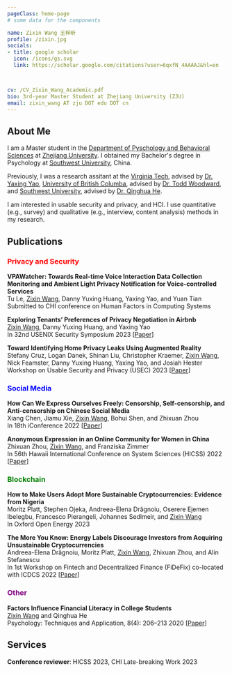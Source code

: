 ```yaml
---
pageClass: home-page
# some data for the components

name: Zixin Wang 王梓昕
profile: /zixin.jpg
socials:
- title: google scholar
  icon: /icons/gs.svg
  link: https://scholar.google.com/citations?user=6qxfN_4AAAAJ&hl=en



cv: /CV_Zixin_Wang_Academic.pdf
bio: 3rd-year Master Student at Zhejiang University (ZJU)
email: zixin_wang AT zju DOT edu DOT cn
---
```


<ProfileSection :frontmatter="$page.frontmatter" />

## About Me

I am a Master student in the [Department of Pyschology and Behavioral Sciences](http://www.psych.zju.edu.cn/) at [Zhejiang University](https://www.zju.edu.cn/). I obtained my Bachelor's degree in Psychology at [Southwest University](http://www.swu.edu.cn/), China.

Previously, I was a research assitant at the [Virginia Tech](https://cs.vt.edu/), advised by [Dr. Yaxing Yao](http://www.yaxingyao.com/), [University of British Columba](http://www.psych.zju.edu.cn/), advised by [Dr. Todd Woodward](https://psychiatry.ubc.ca/person/todd-woodward/), and [Southwest University](http://www.swu.edu.cn/), advised by [Dr. Qinghua He](http://he-lab.cn/).

I am interested in usable security and privacy, and HCI. I use quantitative (e.g., survey) and qualitative (e.g., interview, content analysis) methods in my research.

## Publications

### <font color=red>Privacy and Security</font>
**VPAWatcher: Towards Real-time Voice Interaction Data Collection Monitoring and Ambient Light Privacy Notification for Voice-controlled Services**<br>Tu Le, <u>Zixin Wang</u>, Danny Yuxing Huang, Yaxing Yao, and Yuan Tian<br> 
Submitted to CHI conference on Human Factors in Computing Systems

**Exploring Tenants’ Preferences of Privacy Negotiation in Airbnb**<br><u>Zixin Wang</u>, Danny Yuxing Huang, and Yaxing Yao <br> In 32nd USENIX Security Symposium 2023 [[Paper](https://www.usenix.org/system/files/usenixsecurity23-wang-zixin.pdf)]

**Toward Identifying Home Privacy Leaks Using Augmented Reality**<br>Stefany Cruz, Logan Danek, Shinan Liu, Christopher Kraemer, <u>Zixin Wang</u>, Nick Feamster, Danny Yuxing Huang, Yaxing Yao, and Josiah Hester<br> Workshop on Usable Security and Privacy (USEC) 2023 [[Paper](https://arxiv.org/abs/2301.11998)]



### <font color=blue>Social Media</font>
**How Can We Express Ourselves Freely: Censorship, Self-censorship, and Anti-censorship on Chinese Social Media**<br>Xiang Chen, Jiamu Xie, <u>Zixin Wang</u>, Bohui Shen, and Zhixuan Zhou<br> In 18th iConference 2022 [[Paper](https://arxiv.org/pdf/2211.13748.pdf)]

**Anonymous Expression in an Online Community for Women in China**<br>Zhixuan Zhou, <u>Zixin Wang</u>, and Franziska Zimmer<br>In 56th Hawaii International Conference on System Sciences (HICSS) 2022 [[Paper](https://arxiv.org/pdf/2206.07923.pdf)]

### <font color=green>Blockchain</font>
**How to Make Users Adopt More Sustainable Cryptocurrencies: Evidence from Nigeria**<br>Moritz Platt, Stephen Ojeka, Andreea-Elena Drăgnoiu, Oserere Ejemen Ibelegbu, Francesco Pierangeli, Johannes Sedlmeir, and <u>Zixin Wang</u><br> 
In Oxford Open Energy 2023

**The More You Know: Energy Labels Discourage Investors from Acquiring Unsustainable Cryptocurrencies**<br>Andreea-Elena Drăgnoiu, Moritz Platt, <u>Zixin Wang</u>, Zhixuan Zhou, and Alin Stefanescu<br> In 1st Workshop on Fintech and Decentralized Finance (FiDeFix) co-located with ICDCS 2022 [[Paper](https://kclpure.kcl.ac.uk/ws/portalfiles/portal/208278701/cex_sustainability_fidefix_2023.pdf)]



### <font color=purple>Other</font>
**Factors Influence Financial Literacy in College Students** <br><u>Zixin Wang</u> and Qinghua He<br> 
Psychology: Techniques and Application, 8(4): 206–213 2020 [[Paper](http://www.xljsyyy.com/CN/abstract/abstract415.shtml)]

## Services
**Conference reviewer**: HICSS 2023, CHI Late-breaking Work 2023








<!-- Custom style for this page -->

<style lang="stylus">

.theme-container.home-page .page
  font-size 14px
  font-family "lucida grande", "lucida sans unicode", lucida, "Helvetica Neue", Helvetica, Arial, sans-serif;
  p
    margin 0 0 0.5rem
  p, ul, ol
    line-height normal
  a
    font-weight normal
  .theme-default-content:not(.custom) > h2
    margin-bottom 0.5rem
  .theme-default-content:not(.custom) > h2:first-child + p
    margin-top 0.5rem
  .theme-default-content:not(.custom) > h3
    padding-top 4rem

  /* Override */
  .md-card
    margin-top 0.5em
    .card-image
      padding 0.2rem
      img
        max-width 120px
        max-height 120px
    .card-content p
      -webkit-margin-after 0.2em

@media (max-width: 419px)
  .theme-container.home-page .page
    p, ul, ol
      line-height 1.5

    .md-card
      .card-image
        img
          width 100%
          max-width 400px

</style>
